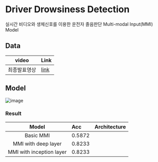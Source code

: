 # Driver Drowsiness Detection

실시간 비디오와 생체신호를 이용한 운전자 졸음판단 Multi-modal Input(MMI) Model

## Data
|video|Link|
|:---:|:---|
|최종발표영상|[link](https://o365kw-my.sharepoint.com/:v:/g/personal/smj139052_office_kw_ac_kr/Ea0eoyEsPldNgs5bsD9CBTUB_IbgvTkAbmHpvf-x1W-QyA?e=XhIhKE)|

## Model 
![image](https://user-images.githubusercontent.com/41895063/92747155-e33d4280-f3be-11ea-8ae5-e9918862d700.png)

### Result
|Model|Acc|Architecture|
|:---:|:---|:---:|
|Basic MMI|0.5872||
|MMI with deep layer|0.8233||
|MMI with inception layer|0.8233||






